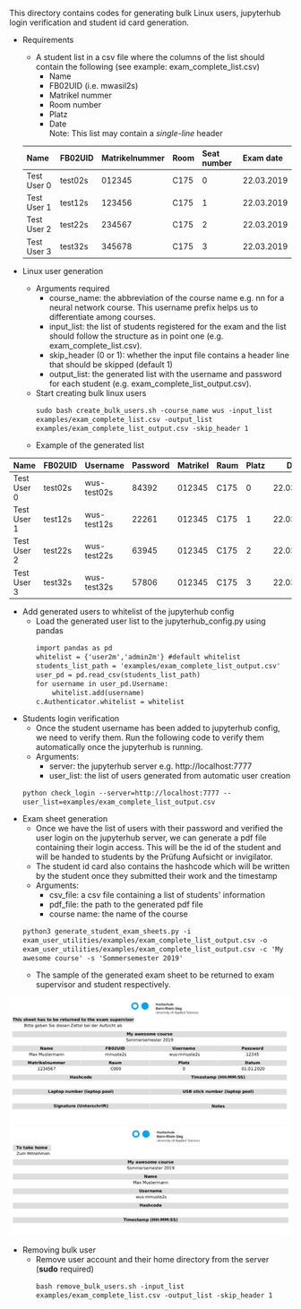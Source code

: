 This directory contains codes for generating bulk Linux users, jupyterhub login verification and student id card generation. </br>
* Requirements
  * A student list in a csv file where the columns of the list should contain the following (see example: exam_complete_list.csv)
    * Name
    * FB02UID (i.e. mwasil2s)
    * Matrikel nummer
    * Room number
    * Platz
    * Date <br>
  Note: This list may contain a *single-line* header

   | Name        | FB02UID | Matrikelnummer | Room |  Seat number  |  Exam date |
   |-------------|---------|----------------|------|---------------|------------|
   | Test User 0 | test02s |      012345    | C175 |       0       | 22.03.2019 |
   | Test User 1 | test12s |      123456    | C175 |       1       | 22.03.2019 |
   | Test User 2 | test22s |      234567    | C175 |       2       | 22.03.2019 |
   | Test User 3 | test32s |      345678    | C175 |       3       | 22.03.2019 |

* Linux user generation
  * Arguments required
    * course_name: the abbreviation of the course name e.g. nn for a neural network course. This username prefix helps us to differentiate among courses.
    * input_list: the list of students registered for the exam and the list should follow the structure as in point one (e.g. exam_complete_list.csv).
    * skip_header (0 or 1): whether the input file contains a header line that should be skipped (default 1)
    * output_list: the generated list with the username and password for each student (e.g. exam_complete_list_output.csv).
  * Start creating bulk linux users
    ```
    sudo bash create_bulk_users.sh -course_name wus -input_list examples/exam_complete_list.csv -output_list examples/exam_complete_list_output.csv -skip_header 1
    ```
  * Example of the generated list

| Name        | FB02UID | Username    | Password | Matrikel | Raum | Platz | Date       |
|-------------|---------|-------------|----------|----------|------|-------|------------|
| Test User 0 | test02s | wus-test02s | 84392    | 012345   | C175 | 0     | 22.03.2019 |
| Test User 1 | test12s | wus-test12s | 22261    | 012345   | C175 | 1     | 22.03.2019 |
| Test User 2 | test22s | wus-test22s | 63945    | 012345   | C175 | 2     | 22.03.2019 |
| Test User 3 | test32s | wus-test32s | 57806    | 012345   | C175 | 3     | 22.03.2019 |

* Add generated users to whitelist of the jupyterhub config
  * Load the generated user list to the jupyterhub_config.py using pandas
    ```
    import pandas as pd
    whitelist = {'user2m','admin2m'} #default whitelist
    students_list_path = 'examples/exam_complete_list_output.csv'
    user_pd = pd.read_csv(students_list_path)
    for username in user_pd.Username:
        whitelist.add(username)
    c.Authenticator.whitelist = whitelist
    ```
* Students login verification
  * Once the student username has been added to jupyterhub config, we need to verify them. Run the following code to verify them automatically once the jupyterhub is running.
  * Arguments:
    * server: the jupyterhub server e.g. http://localhost:7777
    * user_list: the list of users generated from automatic user creation
  ```
  python check_login --server=http://localhost:7777 --user_list=examples/exam_complete_list_output.csv
  ```
* Exam sheet generation
  * Once we have the list of users with their password and verified the user login on the jupyterhub server, we can generate a pdf file containing their login access. This will be the id of the student and will be handed to students by the Prüfung Aufsicht or invigilator.
  * The student id card also contains the hashcode which will be written by the student once they submitted their work and the timestamp
  * Arguments:
    * csv_file: a csv file containing a list of students' information
    * pdf_file: the path to the generated pdf file
    * course name: the name of the course
  ```
  python3 generate_student_exam_sheets.py -i exam_user_utilities/examples/exam_complete_list_output.csv -o exam_user_utilities/examples/exam_complete_list_output.csv -c 'My awesome course' -s 'Sommersemester 2019'
  ```
  * The sample of the generated exam sheet to be returned to exam supervisor and student respectively.

![exam_sheet_for_exam_supervisor](https://github.com/DigiKlausur/brsu_digital_exam_tools/blob/master/exam_user_utilities/figures/exam_sheet_for_exam_supervisor.png)
![exam_sheet_for_student](https://github.com/DigiKlausur/brsu_digital_exam_tools/blob/master/exam_user_utilities/figures/exam_sheet_for_student.png)

* Removing bulk user
  * Remove user account and their home directory from the server (**sudo** required)
    ```
    bash remove_bulk_users.sh -input_list examples/exam_complete_list.csv -output_list -skip_header 1
    ```
      
  
